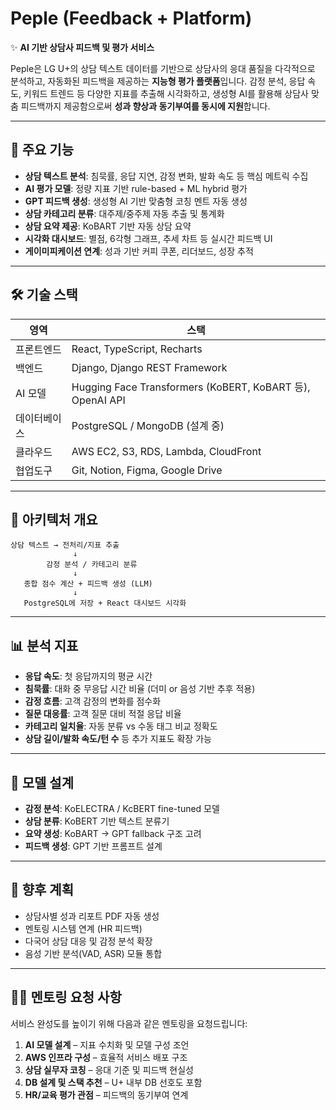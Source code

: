 # Peple (Feedback + Platform)

✨ **AI 기반 상담사 피드백 및 평가 서비스**

Peple은 LG U+의 상담 텍스트 데이터를 기반으로 상담사의 응대 품질을 다각적으로 분석하고, 자동화된 피드백을 제공하는 **지능형 평가 플랫폼**입니다. 감정 분석, 응답 속도, 키워드 트렌드 등 다양한 지표를 추출해 시각화하고, 생성형 AI를 활용해 상담사 맞춤 피드백까지 제공함으로써 **성과 향상과 동기부여를 동시에 지원**합니다.

---

## 🧩 주요 기능

- **상담 텍스트 분석**: 침묵률, 응답 지연, 감정 변화, 발화 속도 등 핵심 메트릭 수집
- **AI 평가 모델**: 정량 지표 기반 rule-based + ML hybrid 평가
- **GPT 피드백 생성**: 생성형 AI 기반 맞춤형 코칭 멘트 자동 생성
- **상담 카테고리 분류**: 대주제/중주제 자동 추출 및 통계화
- **상담 요약 제공**: KoBART 기반 자동 상담 요약
- **시각화 대시보드**: 별점, 6각형 그래프, 추세 차트 등 실시간 피드백 UI
- **게이미피케이션 연계**: 성과 기반 커피 쿠폰, 리더보드, 성장 추적

---

## 🛠️ 기술 스택

| 영역 | 스택 |
|------|------|
| 프론트엔드 | React, TypeScript, Recharts |
| 백엔드 | Django, Django REST Framework |
| AI 모델 | Hugging Face Transformers (KoBERT, KoBART 등), OpenAI API |
| 데이터베이스 | PostgreSQL / MongoDB (설계 중) |
| 클라우드 | AWS EC2, S3, RDS, Lambda, CloudFront |
| 협업도구 | Git, Notion, Figma, Google Drive |

---

## 🧠 아키텍처 개요

```
상담 텍스트 → 전처리/지표 추출
              ↓
        감정 분석 / 카테고리 분류
              ↓
   종합 점수 계산 + 피드백 생성 (LLM)
              ↓
   PostgreSQL에 저장 + React 대시보드 시각화
```

---

## 📊 분석 지표

- **응답 속도**: 첫 응답까지의 평균 시간
- **침묵률**: 대화 중 무응답 시간 비율 (더미 or 음성 기반 추후 적용)
- **감정 흐름**: 고객 감정의 변화를 점수화
- **질문 대응률**: 고객 질문 대비 적절 응답 비율
- **카테고리 일치율**: 자동 분류 vs 수동 태그 비교 정확도
- **상담 길이/발화 속도/턴 수** 등 추가 지표도 확장 가능

---

## 🔁 모델 설계

- **감정 분석**: KoELECTRA / KcBERT fine-tuned 모델
- **상담 분류**: KoBERT 기반 텍스트 분류기
- **요약 생성**: KoBART → GPT fallback 구조 고려
- **피드백 생성**: GPT 기반 프롬프트 설계

---

## 📌 향후 계획

- 상담사별 성과 리포트 PDF 자동 생성
- 멘토링 시스템 연계 (HR 피드백)
- 다국어 상담 대응 및 감정 분석 확장
- 음성 기반 분석(VAD, ASR) 모듈 통합

---

## 🙋‍♀️ 멘토링 요청 사항

서비스 완성도를 높이기 위해 다음과 같은 멘토링을 요청드립니다:

1. **AI 모델 설계** – 지표 수치화 및 모델 구성 조언
2. **AWS 인프라 구성** – 효율적 서비스 배포 구조
3. **상담 실무자 코칭** – 응대 기준 및 피드백 현실성
4. **DB 설계 및 스택 추천** – U+ 내부 DB 선호도 포함
5. **HR/교육 평가 관점** – 피드백의 동기부여 연계
